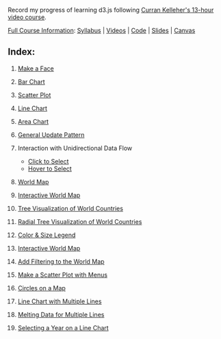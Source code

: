 Record my progress of learning d3.js following [Curran Kelleher's 13-hour video course](https://youtu.be/_8V5o2UHG0E).

[Full Course Information](https://curran.github.io/dataviz-course-2018/):
[Syllabus](https://curran.github.io/dataviz-course-2018/syllabus.html) | [Videos](https://www.youtube.com/watch?v=4e3NF8ez95w&list=PL9yYRbwpkykvOXrZumtZWbuaXWHvjD8gi) | [Code](https://vizhub.com/curran) | [Slides](https://drive.google.com/drive/folders/1COIzQ2HNdegDRl2DSrwbliktSFksdE3m?usp=sharing) | [Canvas](https://canvas.wpi.edu/courses/11859)


## Index:

1. [Make a Face](https://melodyorz.github.io/Learn_D3.js/01_Make_a_Face/index.html)

2. [Bar Chart](https://melodyorz.github.io/Learn_D3.js/02_Bar_Chart/index.html)

3. [Scatter Plot](https://melodyorz.github.io/Learn_D3.js/03_Scatter_Plot/Index.html)

4. [Line Chart](https://melodyorz.github.io/Learn_D3.js/04_Line_Chart/Index.html)

5. [Area Chart](https://melodyorz.github.io/Learn_D3.js/05_Area_Chart/Index.html)

6. [General Update Pattern](https://melodyorz.github.io/Learn_D3.js/06_General_Update_Pattern/Index.html)

7. Interaction with Unidirectional Data Flow
    * [Click to Select](https://melodyorz.github.io/Learn_D3.js/07_Interaction_with_Unidirectional_Data_Flow/07.1_Click_to_Select/Index.html)
    * [Hover to Select](https://melodyorz.github.io/Learn_D3.js/07_Interaction_with_Unidirectional_Data_Flow/07.2_Hover_to_Select/Index.html)

8. [World Map](https://melodyorz.github.io/Learn_D3.js/08_World_Map/Index.html)

9. [Interactive World Map](https://melodyorz.github.io/Learn_D3.js/09_Interactive_World_Map/Index.html)

10. [Tree Visualization of World Countries](https://melodyorz.github.io/Learn_D3.js/10_Tree_Visualization_of_World_Countries/Index.html)

11. [Radial Tree Visualization of World Countries](https://melodyorz.github.io/Learn_D3.js/11_Radial_Tree_Visualization_of_World_Countries/Index.html)

12. [Color & Size Legend](https://melodyorz.github.io/Learn_D3.js/12_Color&Size_Legend/Index.html)

13. [Interactive World Map](https://melodyorz.github.io/Learn_D3.js/13_Interactive_World_Map/Index.html)

14. [Add Filtering to the World Map](https://melodyorz.github.io/Learn_D3.js/14_Add_Filtering_to_the_World_Map/Index.html)

15. [Make a Scatter Plot with Menus](https://melodyorz.github.io/Learn_D3.js/15_Scatter_Plot_with_Menus/Index.html) 

16. [Circles on a Map](https://melodyorz.github.io/Learn_D3.js/16_Circles_on_a_Map/Index.html)

17. [Line Chart with Multiple Lines](https://melodyorz.github.io/Learn_D3.js/17_Line_Chart_with_Multiple_Lines/Index.html)

18. [Melting Data for Multiple Lines](https://melodyorz.github.io/Learn_D3.js/18_Melting_Data_for_Multiple_Lines/Index.html)

19. [Selecting a Year on a Line Chart](https://melodyorz.github.io/Learn_D3.js/19_Selecting_a_Year_on_a_Line_Chart/Index.html)

